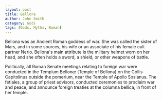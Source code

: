 ```yaml
---
layout: post
title: Bellona
author: John Smith
category: Gods
tags: [Gods, Myths, Roman]
---
```

Bellona was an Ancient Roman goddess of war. She was called the sister of Mars, and in some sources, his wife or an associate of his female cult partner Nerio. Bellona's main attribute is the military helmet worn on her head, and she often holds a sword, a shield, or other weapons of battle.

Politically, all Roman Senate meetings relating to foreign war were conducted in the Templum Bellonæ (Temple of Bellona) on the Collis Capitolinus outside the pomerium, near the Temple of Apollo Sosianus. The fetiales, a group of priest advisors, conducted ceremonies to proclaim war and peace, and announce foreign treaties at the columna bellica, in front of her temple.